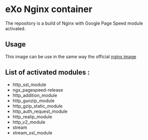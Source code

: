 # eXo Nginx container

The repository is a build of Nginx with Google Page Speed module activated.

## Usage

This image can be use in the same way the official [nginx image](https://hub.docker.com/_/nginx/)
 
## List of activated modules :

* http_ssl_module 
* ngx_pagespeed-release
* http_addition_module 
* http_gunzip_module 
* http_gzip_static_module 
* http_auth_request_module 
* http_realip_module 
* http_v2_module 
* stream 
* stream_ssl_module
